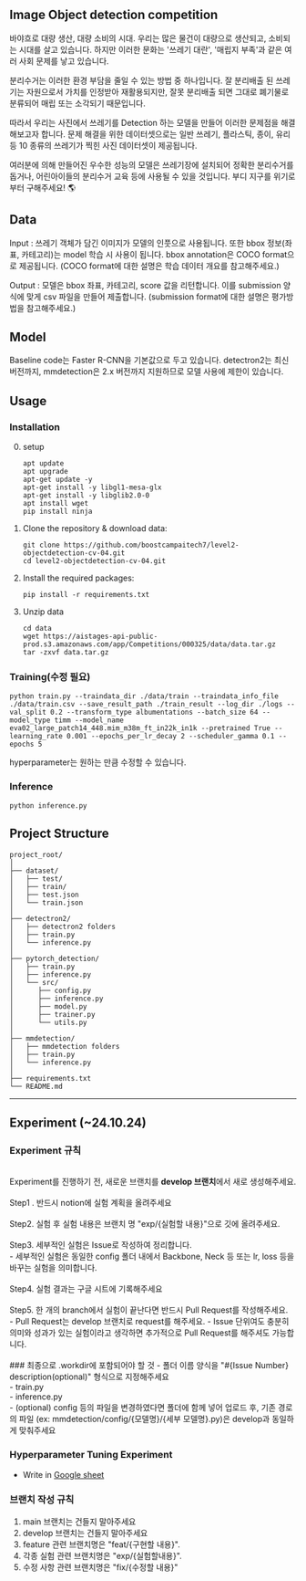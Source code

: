 ## Image Object detection competition

바야흐로 대량 생산, 대량 소비의 시대. 우리는 많은 물건이 대량으로 생산되고, 소비되는 시대를 살고 있습니다. 하지만 이러한 문화는 '쓰레기 대란', '매립지 부족'과 같은 여러 사회 문제를 낳고 있습니다.

분리수거는 이러한 환경 부담을 줄일 수 있는 방법 중 하나입니다. 잘 분리배출 된 쓰레기는 자원으로서 가치를 인정받아 재활용되지만, 잘못 분리배출 되면 그대로 폐기물로 분류되어 매립 또는 소각되기 때문입니다.

따라서 우리는 사진에서 쓰레기를 Detection 하는 모델을 만들어 이러한 문제점을 해결해보고자 합니다. 문제 해결을 위한 데이터셋으로는 일반 쓰레기, 플라스틱, 종이, 유리 등 10 종류의 쓰레기가 찍힌 사진 데이터셋이 제공됩니다.

여러분에 의해 만들어진 우수한 성능의 모델은 쓰레기장에 설치되어 정확한 분리수거를 돕거나, 어린아이들의 분리수거 교육 등에 사용될 수 있을 것입니다. 부디 지구를 위기로부터 구해주세요! 🌎

## Data

Input : 쓰레기 객체가 담긴 이미지가 모델의 인풋으로 사용됩니다. 또한 bbox 정보(좌표, 카테고리)는 model 학습 시 사용이 됩니다. bbox annotation은 COCO format으로 제공됩니다. (COCO format에 대한 설명은 학습 데이터 개요를 참고해주세요.)

Output : 모델은 bbox 좌표, 카테고리, score 값을 리턴합니다. 이를 submission 양식에 맞게 csv 파일을 만들어 제출합니다. (submission format에 대한 설명은 평가방법을 참고해주세요.)


## Model 

Baseline code는 Faster R-CNN을 기본값으로 두고 있습니다. 
detectron2는 최신 버전까지, mmdetection은 2.x 버전까지 지원하므로 모델 사용에 제한이 있습니다.

## Usage

### Installation

0. setup
   ```
   apt update
   apt upgrade
   apt-get update -y
   apt-get install -y libgl1-mesa-glx
   apt-get install -y libglib2.0-0
   apt install wget
   pip install ninja
   ```
   
2. Clone the repository & download data:
   ```
   git clone https://github.com/boostcampaitech7/level2-objectdetection-cv-04.git
   cd level2-objectdetection-cv-04.git
   ```

3. Install the required packages:
   ```
   pip install -r requirements.txt
   ```
4. Unzip data
   ```
   cd data
   wget https://aistages-api-public-prod.s3.amazonaws.com/app/Competitions/000325/data/data.tar.gz
   tar -zxvf data.tar.gz
   ```

### Training(수정 필요)

```
python train.py --traindata_dir ./data/train --traindata_info_file ./data/train.csv --save_result_path ./train_result --log_dir ./logs --val_split 0.2 --transform_type albumentations --batch_size 64 --model_type timm --model_name eva02_large_patch14_448.mim_m38m_ft_in22k_in1k --pretrained True --learning_rate 0.001 --epochs_per_lr_decay 2 --scheduler_gamma 0.1 --epochs 5
```

hyperparameter는 원하는 만큼 수정할 수 있습니다.

### Inference


```
python inference.py
```

## Project Structure
```
project_root/
│
├── dataset/
│   ├── test/
│   ├── train/
│   ├── test.json
│   └── train.json
│
├── detectron2/
│   ├── detectron2 folders
│   ├── train.py
│   └── inference.py
│
├── pytorch_detection/
│   ├── train.py
│   ├── inference.py
│   └── src/
│      ├── config.py
│      ├── inference.py
│      ├── model.py
│      ├── trainer.py
│      └── utils.py
│
├── mmdetection/
│   ├── mmdetection folders
│   ├── train.py
│   └── inference.py
│
├── requirements.txt
└── README.md
```


----
## Experiment (~24.10.24)
### Experiment 규칙
<br>
Experiment를 진행하기 전, 새로운 브랜치를 <b>develop 브랜치</b>에서 새로 생성해주세요.
<br><br>
Step1 .  반드시 notion에 실험 계획을 올려주세요<br><br>
Step2. 실험 후 실험 내용은 브랜치 명 "exp/{실험할 내용}"으로 깃에 올려주세요.<br><br>
Step3. 세부적인 실험은 Issue로 작성하여 정리합니다. <br>
- 세부적인 실험은 동일한 config 폴더 내에서 Backbone, Neck 등 또는 lr, loss 등을 바꾸는 실험을 의미합니다.<br><br>
 Step4.  실험 결과는 구글 시트에 기록해주세요<br><br>
Step5. 한 개의 branch에서 실험이 끝난다면 반드시 Pull Request를 작성해주세요.<br>
- Pull Request는 develop 브랜치로 request를 해주세요.
- Issue 단위여도 충분히 의미와 성과가 있는 실험이라고 생각하면 추가적으로 Pull Request를 해주셔도 가능합니다.<br><br>
### 최종으로 .workdir에 포함되어야 할 것
- 폴더 이름 양식을 "#{Issue Number} description(optional)" 형식으로 지정해주세요<br>
- train.py<br>
- inference.py<br>
- (optional) config 등의 파일을 변경하였다면 폴더에 함께 넣어 업로드 후, 기존 경로의 파일 (ex: mmdetection/config/{모델명}/{세부 모델명}.py)은 develop과 동일하게 맞춰주세요<br>


### Hyperparameter Tuning Experiment
- Write in [Google sheet](https://docs.google.com/spreadsheets/d/1tuTotQ_ALJQyJPzXt2NMeeyWfkm5csweRrYfWxnff8A/edit?usp=sharing)



### 브랜치 작성 규칙
1. main 브랜치는 건들지 말아주세요
2. develop 브랜치는 건들지 말아주세요
3. feature 관련 브랜치명은 "feat/{구현할 내용}".
4. 각종 실험 관련 브랜치명은 "exp/{실험할내용}".
5. 수정 사항 관련 브랜치명은 "fix/{수정할 내용}"

   
